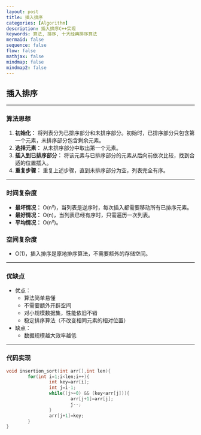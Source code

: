 ```yaml
---
layout: post
title: 插入排序
categories: [Algorithm]
description: 插入排序C++实现
keywords: 算法, 排序, 十大经典排序算法
mermaid: false
sequence: false
flow: false
mathjax: false
mindmap: false
mindmap2: false
---
```

## 插入排序
---
### 算法思想
1. **初始化：** 将列表分为已排序部分和未排序部分。初始时，已排序部分只包含第一个元素，未排序部分包含剩余元素。
2. **选择元素：** 从未排序部分中取出第一个元素。
3. **插入到已排序部分：** 将该元素与已排序部分的元素从后向前依次比较，找到合适的位置插入。
4. **重复步骤：** 重复上述步骤，直到未排序部分为空，列表完全有序。
---
### 时间复杂度
+ **最坏情况：** O(n²)，当列表是逆序时，每次插入都需要移动所有已排序元素。
+ **最好情况：** O(n)，当列表已经有序时，只需遍历一次列表。
+ **平均情况：** O(n²)。
  
### 空间复杂度
- O(1)，插入排序是原地排序算法，不需要额外的存储空间。
---
### 优缺点
+ 优点：
  + 算法简单易懂
  + 不需要额外开辟空间
  + 对小规模数据集，性能依旧不错
  + 稳定排序算法（不改变相同元素的相对位置）
+ 缺点：
  + 数据规模越大效率越低
---
### 代码实现
```C++
void insertion_sort(int arr[],int len){
        for(int i=1;i<len;i++){
                int key=arr[i];
                int j=i-1;
                while((j>=0) && (key<arr[j])){
                        arr[j+1]=arr[j];
                        j--;
                }
                arr[j+1]=key;
        }
}
```
